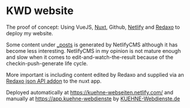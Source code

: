 # KWD website

The proof of concept: Using VueJS, [Nuxt](https://github.com/nuxt/nuxt.js), Github, [Netlify](https://netlify.com) and [Redaxo](https://redaxo.org) to deploy my website.

Some content under [_posts](./posts) is generated by NetlifyCMS although it has become less interesting. NetlifyCMS in my opinion is not mature enough and slow when it comes to edit-and-watch-the-result because of the checkin-push-generate life cycle.

More important is including content edited by Redaxo and supplied via an [Redaxo json API addon](https://github.com/ThomasKWD/api_json) to the nuxt app.

Deployed automatically at https://kuehne-webseiten.netlify.com/
and manually at https://app.kuehne-webdienste
by [KUEHNE-Webdienste.de](https://kuehne-webdienste.de)
